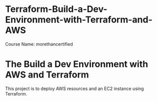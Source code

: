 # Terraform-Build-a-Dev-Environment-with-Terraform-and-AWS
Course Name: morethancertified
# The Build a Dev Environment with AWS and Terraform
This project is to deploy AWS resources and an EC2 instance using Terraform.


